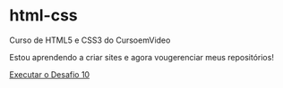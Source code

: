 # html-css
Curso de HTML5 e CSS3 do CursoemVideo

Estou aprendendo a criar sites e agora vougerenciar meus repositórios!

<a href="https://leonardofabretti.github.io/html-css/desafios/desafio10/android.html">Executar o Desafio 10</a>